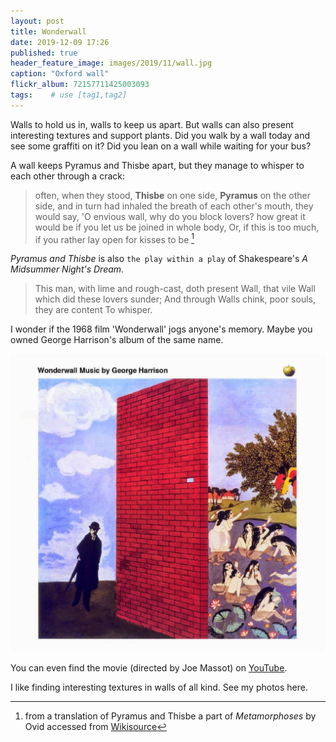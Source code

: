 ```yaml
---
layout: post
title: Wonderwall
date: 2019-12-09 17:26
published: true
header_feature_image: images/2019/11/wall.jpg
caption: "Oxford wall"
flickr_album: 72157711425003093
tags:    # use [tag1,tag2]
---
```


Walls to hold us in, walls to keep us apart. But walls can also present interesting textures and support plants. Did you walk by a wall today and see some graffiti on it? Did you lean on a wall while waiting for your bus?

A wall keeps Pyramus and Thisbe apart, but they manage to whisper to each other through a crack:

>often, when they stood, **Thisbe** on one side, **Pyramus** on the other side, and in turn had inhaled the breath of each other's mouth,
>they would say, 'O envious wall, why do you block lovers?
>how great it would be if you let us be joined in whole body,
>Or, if this is too much, if you rather lay open for kisses to be [^1]

_Pyramus and Thisbe_ is also `the play within a play` of Shakespeare's _A Midsummer Night's Dream_.

>This man, with lime and rough-cast, doth present
>Wall, that vile Wall which did these lovers sunder;
>And through Walls chink, poor souls, they are content
>To whisper.

I wonder if the 1968 film 'Wonderwall' jogs anyone's memory. Maybe you owned George Harrison's album of the same name.

[![Wonderwall Music by George Harrison](/images/2019/12/wonderwall.jpg)](/images/2019/12/wonderwall.jpg)

You can even find the movie (directed by Joe Massot) on [YouTube][de90e908].

  [de90e908]: https://youtu.be/P2e3HeBgHKE "Wonderwall."

I like finding interesting textures in walls of all kind. See my photos here.

[^1]: from a translation of Pyramus and Thisbe a part of _Metamorphoses_ by Ovid accessed from [Wikisource][9720f898]

  [9720f898]: https://en.wikisource.org/wiki/Translation:Metamorphoses/Pyramus_and_Thisbe "Wikisource"
